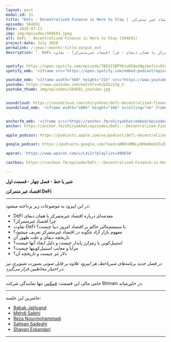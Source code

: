 ```yaml
---
layout: post
modal-id: 21
title: "DeFi - Decentralized Finance is Here to Stay | اقتصاد غیر متمرکز٫ DeFi (S04E01)"
episode: S04E01
date: 2020-07-11
img: img/episodes/S04E01.jpeg
alt: DeFi - Decentralized Finance is Here to Stay (S04E01)
project-date: July 2020
permalink: /:year/:month/:title:output_ext
description: ". DeFi مقدمه‌ای درباره اقتصاد غیرمتمرکز یا همان دیفای - چرا اقتصاد غیرمتمرکز؟ - تفاوت DeFi با سیستم‌مالی حاکم بر اقتصاد امروز دنیا چیست؟ - مفهوم بازار آزاد چگونه در اقتصاد غیرمتمرکز تعریف میشود؟"


spotify: https://open.spotify.com/episode/7BO31SBPYK1sKbDwzWgjbm?si=hCwiD69oQNSAUBClXxsrmw
spotify_emb: '<iframe src="https://open.spotify.com/embed-podcast/episode/7BO31SBPYK1sKbDwzWgjbm" width="100%" height="232" frameborder="0" allowtransparency="true" allow="encrypted-media"></iframe>'

youtube_emb: '<iframe width="560" height="315" src="https://www.youtube.com/embed/EcbIbiS3q_U" frameborder="0" allow="accelerometer; autoplay; encrypted-media; gyroscope; picture-in-picture" allowfullscreen></iframe>'
youtube: https://www.youtube.com/watch?v=EcbIbiS3q_U
youtube_thumb: img/episodes/S04E01_youtube.jpg


soundcloud: https://soundcloud.com/shiryakhat/defi-decentralized-finance-is-here-to-stay-s04e01
soundcloud_emb: '<iframe width="100%" height="166" scrolling="no" frameborder="no" allow="autoplay" src="https://w.soundcloud.com/player/?url=https%3A//api.soundcloud.com/tracks/860587267&color=%23ff5500&auto_play=false&hide_related=true&show_comments=true&show_user=true&show_reposts=false&show_teaser=true"></iframe><div style="font-size: 10px; color: #cccccc;line-break: anywhere;word-break: normal;overflow: hidden;white-space: nowrap;text-overflow: ellipsis; font-family: Interstate,Lucida Grande,Lucida Sans Unicode,Lucida Sans,Garuda,Verdana,Tahoma,sans-serif;font-weight: 100;"><a href="https://soundcloud.com/shiryakhat" title="Shir | Khat" target="_blank" style="color: #cccccc; text-decoration: none;">Shir | Khat</a> · <a href="https://soundcloud.com/shiryakhat/defi-decentralized-finance-is-here-to-stay-s04e01" title="DeFi - Decentralized Finance is Here to Stay (S04E01)" target="_blank" style="color: #cccccc; text-decoration: none;">DeFi - Decentralized Finance is Here to Stay (S04E01)</a></div>'


anchorfm_emb: '<iframe src="https://anchor.fm/shiryakhat/embed/episodes/DeFi---Decentralized-Finance-is-Here-to-Stay-S04E01-egudbv" width="100%" frameborder="0" scrolling="no"></iframe>'
anchor: https://anchor.fm/shiryakhat/episodes/DeFi---Decentralized-Finance-is-Here-to-Stay-S04E01-egudbv

apple_podcast: https://podcasts.apple.com/us/podcast/defi-decentralized-finance-is-here-to-stay-s04e01/id1221206951?i=1000485433487

google_podcast: https://podcasts.google.com/feed/aHR0cHM6Ly9hbmNob3IuZm0vcy8xMWFhODUzYy9wb2RjYXN0L3Jzcw/episode/NmI5ZjA4NjMtOGZlNC00ZjQ4LTgyOWUtMjY3YjQzNWM2MWM0?ved=2ahUKEwiL6_27otrqAhUAn3IEHbekDqcQkfYCegQIARAF

aparat: 'https://www.aparat.com/v/L4iZr?playlist=490634'

castbox: https://castbox.fm/episode/DeFi---Decentralized-Finance-is-Here-to-Stay-(S04E01)-id2539522-id289285817?utm_source=website&utm_medium=dlink&utm_campaign=web_share&utm_content=DeFi%20-%20Decentralized%20Finance%20is%20Here%20to%20Stay%20(S04E01)-CastBox_FM

---
```


**شیر یا خط -  فصل چهار - قسمت اول**

**اقتصاد غیر متمرکز٫ DeFi**

------------------------------------------------------------------------------------

در این اپیزود به موضوعات زیر پرداخته میشود:

-  DeFi مقدمه‌ای درباره اقتصاد غیرمتمرکز یا همان دیفای
- چرا اقتصاد غیرمتمرکز؟ 
- تفاوت DeFi با سیستم‌مالی حاکم بر اقتصاد امروز دنیا چیست؟
- مفهوم بازار آزاد چگونه در اقتصاد غیرمتمرکز تعریف میشود؟
- تاریخچه دیفای و علت ظهور آن.
- استیبل‌کوین یا رمزارز پایدار چیست و دلیل ایجاد آنها چیست؟
- مزایا و معایب استیبل‌کوینها چیست؟
- دلار تتر چیست و تاریخچه آن؟

*در فصل جدید برنامه‌های شیریاخط٫ هر اپیزود علاوه بر فایل صوتی بصورت تصویری نیز در اختیار مخاطبین قرار می‌گیرد.*


------------
حامی مالی این قسمت:  [فینکس](https://phoenix.store/) تنها نمایندگی شرکت Bitmain در خاورمیانه.


------------
  حاضرین این جلسه:
  
- [Babak Jalilvand](https://twitter.com/BabakJalilvand)
- [Mehdi Salehi](https://twitter.com/GreatSaoshyant)
- [Reza Nourmohammadi](https://www.instagram.com/rezanmmd/)
- [Salman Sadeghi](https://twitter.com/salman_sadeghi)
- [Shayan Eskandari](https://twitter.com/sbetamc) 

-----------------------------------------------------------------------
